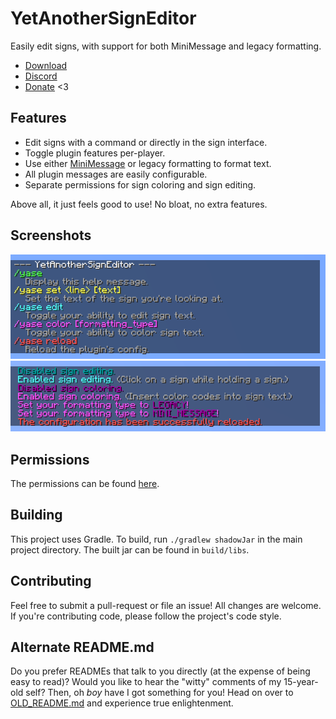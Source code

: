 # YetAnotherSignEditor
Easily edit signs, with support for both MiniMessage and legacy formatting.

* [Download](https://github.com/TehBrian/YetAnotherSignEditor/releases/latest)
* [Discord](https://thbn.me/discord)
* [Donate](https://github.com/sponsors/TehBrian) <3

## Features

- Edit signs with a command or directly in the sign interface.
- Toggle plugin features per-player.
- Use either [MiniMessage][MiniMessage] or legacy formatting to format text.
- All plugin messages are easily configurable.
- Separate permissions for sign coloring and sign editing.

Above all, it just feels good to use! No bloat, no extra features.

[MiniMessage]: https://docs.adventure.kyori.net/minimessage.html

## Screenshots
![help menu](images/help-menu.png)
![commands](images/commands.png)

## Permissions
The permissions can be found [here][plugin.yml].

[plugin.yml]: https://github.com/TehBrian/YetAnotherSignEditor/blob/master/src/main/resources/plugin.yml

## Building
This project uses Gradle. To build, run `./gradlew shadowJar` in the main
project directory. The built jar can be found in `build/libs`.

## Contributing
Feel free to submit a pull-request or file an issue! All changes are welcome. If
you're contributing code, please follow the project's code style.

## Alternate README.md
Do you prefer READMEs that talk to you directly (at the expense of being easy to
read)? Would you like to hear the "witty" comments of my 15-year-old self? Then,
oh *boy* have I got something for you! Head on over
to [OLD_README.md](OLD_README.md) and experience true enlightenment.

